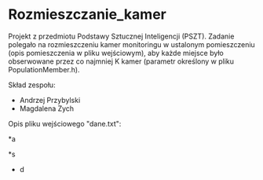 # Rozmieszczanie_kamer
Projekt z przedmiotu Podstawy Sztucznej Inteligencji (PSZT). Zadanie polegało na rozmieszczeniu kamer monitoringu w ustalonym pomieszczeniu (opis pomieszczenia w pliku wejściowym), aby każde miejsce było obserwowane przez co najmniej K kamer (parametr określony w pliku PopulationMember.h).

Skład zespołu:

* Andrzej Przybylski
* Magdalena Zych

Opis pliku wejściowego "dane.txt":

*a

*s

* d
